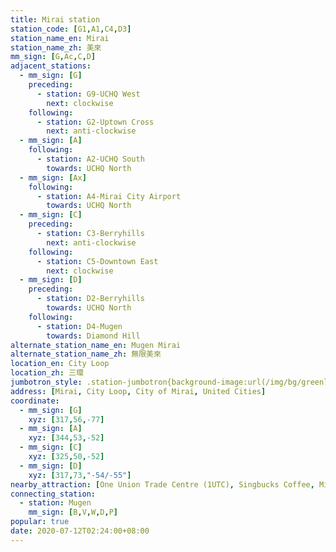 ```yaml
---
title: Mirai station
station_code: [G1,A1,C4,D3]
station_name_en: Mirai
station_name_zh: 美來
mm_sign: [G,Ac,C,D]
adjacent_stations:
  - mm_sign: [G]
    preceding:
      - station: G9-UCHQ West
        next: clockwise
    following:
      - station: G2-Uptown Cross
        next: anti-clockwise
  - mm_sign: [A]
    following:
      - station: A2-UCHQ South
        towards: UCHQ North
  - mm_sign: [Ax]
    following:
      - station: A4-Mirai City Airport
        towards: UCHQ North
  - mm_sign: [C]
    preceding:
      - station: C3-Berryhills
        next: anti-clockwise
    following:
      - station: C5-Downtown East
        next: clockwise
  - mm_sign: [D]
    preceding:
      - station: D2-Berryhills
        towards: UCHQ North
    following:
      - station: D4-Mugen
        towards: Diamond Hill
alternate_station_name_en: Mugen Mirai
alternate_station_name_zh: 無限美來
location_en: City Loop
location_zh: 三環
jumbotron_style: .station-jumbotron{background-image:url(/img/bg/greenline.png),url(/img/bg/airportline.png),url(/img/bg/airportexpress.png),url(/img/bg/cityloopline.png),url(/img/bg/diamondline.png);background-repeat:no-repeat;background-size:100% 10px,50% 10px,50% 10px,100% 10px,100% 10px;background-position:0 70px,right 100px,right 130px,0 160px,0 190px}
address: [Mirai, City Loop, City of Mirai, United Cities]
coordinate:
  - mm_sign: [G]
    xyz: [317,56,-77]
  - mm_sign: [A]
    xyz: [344,53,-52]
  - mm_sign: [C]
    xyz: [325,50,-52]
  - mm_sign: [D]
    xyz: [317,73,"-54/-55"]
nearby_attraction: [One Union Trade Centre (1UTC), Singbucks Coffee, Mirai Tower, Central Clock Tower, Fhoenix Hill Aviary]
connecting_station:
  - station: Mugen
    mm_sign: [B,V,W,D,P]
popular: true
date: 2020-07-12T02:24:00+08:00
---
```


